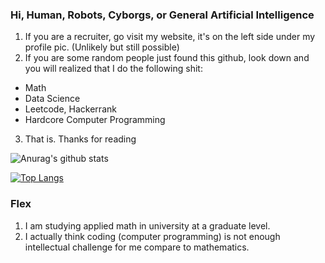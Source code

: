 ### Hi, Human, Robots, Cyborgs, or General Artificial Intelligence


1. If you are a recruiter, go visit my website, it's on the left side under my profile pic. (Unlikely but still possible)
2. If you are some random people just found this github, look down and you will realized that I do the following shit: 
  * Math
  * Data Science
  * Leetcode, Hackerrank
  * Hardcore Computer Programming
3. That is. Thanks for reading

![Anurag's github stats](https://github-readme-stats.vercel.app/api?username=iluvjava&show_icons=true&theme=radical)

[![Top Langs](https://github-readme-stats.vercel.app/api/top-langs/?username=iluvjava&layout=compact)](https://github.com/anuraghazra/github-readme-stats)


### Flex
1. I am studying applied math in university at a graduate level.
2. I actually think coding (computer programming) is not enough intellectual challenge for me compare to mathematics.

